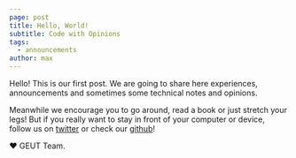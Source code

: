 ```yaml
---
page: post
title: Hello, World!
subtitle: Code with Opinions
tags: 
  - announcements
author: max
---
```


Hello! This is our first post. We are going to share here experiences, announcements and sometimes some technical notes and opinions.

Meanwhile we encourage you to go around, read a book or just stretch your legs! But if you really want to stay in front of your computer or device, follow us on [twitter](https://twitter.com/geutstudio) or check our [github](https://github.com/geut)!

:heart: GEUT Team.
